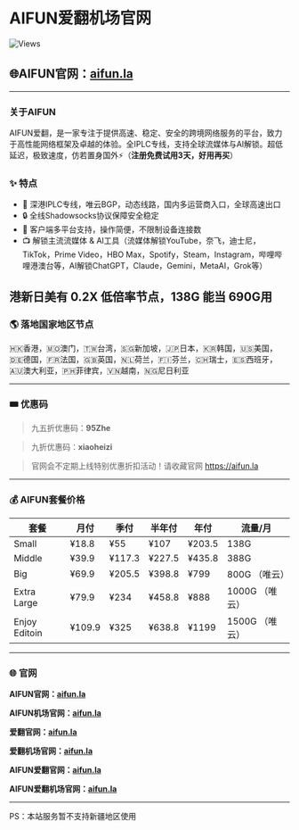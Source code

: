 # AIFUN爱翻机场官网

![Views](https://komarev.com/ghpvc/?username=aifun-la&repo=AIFUN&label=Views&color=brightgreen&style=flat)

## 🌐AIFUN官网：[aifun.la](https://dash.afun.la/register?code=VnkSSkmH)

---

### 关于AIFUN

AIFUN爱翻，是一家专注于提供高速、稳定、安全的跨境网络服务的平台，致力于高性能网络框架及卓越的体验。全IPLC专线，支持全球流媒体与AI解锁。超低延迟，极致速度，仿若置身国外⚡️（**注册免费试用3天，好用再买**）

### ✨ 特点

- 🚀 深港IPLC专线，唯云BGP，动态线路，国内多运营商入口，全球高速出口
- 🔒 全线Shadowsocks协议保障安全稳定
- 📱 客户端多平台支持，操作简便，不限制设备连接数
- 📺 解锁主流流媒体 & AI工具（流媒体解锁YouTube，奈飞，迪士尼，TikTok，Prime Video，HBO Max，Spotify，Steam，Instagram，哔哩哔哩港澳台等，AI解锁ChatGPT，Claude，Gemini，MetaAI，Grok等）

港新日美有 0.2X 低倍率节点，138G 能当 690G用
---

### 🌎️ 落地国家地区节点
🇭🇰香港，🇲🇴澳门，🇹🇼台湾，🇸🇬新加坡，🇯🇵日本，🇰🇷韩国，🇺🇸美国，🇩🇪德国，🇫🇷法国，🇬🇧英国，🇳🇱荷兰，🇫🇮芬兰，🇨🇭瑞士，🇪🇸西班牙，🇦🇺澳大利亚，🇵🇭菲律宾，🇻🇳越南，🇳🇬尼日利亚

---

### 🎟️ 优惠码
> 九五折优惠码：**95Zhe**

> 九折优惠码：**xiaoheizi**

> 官网会不定期上线特别优惠折扣活动！请收藏官网 https://aifun.la

---

### 💰 AIFUN套餐价格

| 套餐         | 月付  | 季付  | 半年付 | 年付   | 流量/月 |
|--------------|--------|--------|---------|--------|--------|
| Small        | ¥18.8  | ¥55    | ¥107    | ¥203.5 |  138G  |
| Middle       | ¥39.9  | ¥117.3 | ¥227.5  | ¥435.8 |  388G  |
| Big          | ¥69.9  | ¥205.5 | ¥398.8  | ¥799   |  800G  （唯云） |
| Extra Large  | ¥79.9  | ¥234   | ¥458.8  | ¥888   |  1000G （唯云） |
| Enjoy Editoin| ¥109.9 | ¥325   | ¥638.8  | ¥1199  |  1500G （唯云） |

---

### 🌐 官网

**AIFUN官网：[aifun.la](https://aifun.la)**

**AIFUN机场官网：[aifun.la](https://aifun.la)**

**爱翻官网：[aifun.la](https://aifun.la)**

**爱翻机场官网：[aifun.la](https://aifun.la)**

**AIFUN爱翻官网：[aifun.la](https://aifun.la)**

**AIFUN爱翻机场官网：[aifun.la](https://aifun.la)**

---

PS：本站服务暂不支持新疆地区使用

